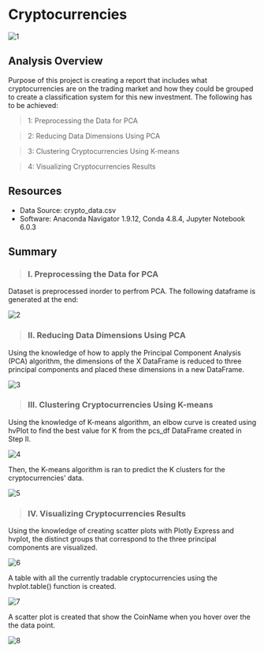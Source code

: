 # Cryptocurrencies

![1](https://user-images.githubusercontent.com/73450637/109252304-319e9c00-77bb-11eb-96d8-6811d49c37c6.jpg)

## Analysis Overview

Purpose of this project is creating a report that includes what cryptocurrencies are on the trading market and how they could be grouped to create a classification system for this new investment. The following has to be achieved:

> 1: Preprocessing the Data for PCA

>2: Reducing Data Dimensions Using PCA

>3: Clustering Cryptocurrencies Using K-means

>4: Visualizing Cryptocurrencies Results


## Resources

* Data Source: crypto_data.csv
* Software: Anaconda Navigator 1.9.12, Conda 4.8.4, Jupyter Notebook 6.0.3

## Summary

> ### I. Preprocessing the Data for PCA

Dataset is preprocessed inorder to perfrom PCA. The following dataframe is generated at the end:

![2](https://user-images.githubusercontent.com/73450637/109267875-42113f80-77d8-11eb-8ea8-39553798b3fb.png)

> ### II. Reducing Data Dimensions Using PCA

Using the knowledge of how to apply the Principal Component Analysis (PCA) algorithm, the dimensions of the X DataFrame is reduced to three principal components and placed these dimensions in a new DataFrame.

![3](https://user-images.githubusercontent.com/73450637/109268128-a207e600-77d8-11eb-9ad4-e6fdcaf6585a.png)

> ### III. Clustering Cryptocurrencies Using K-means

Using the knowledge of K-means algorithm, an elbow curve is created using hvPlot to find the best value for K from the pcs_df DataFrame created in Step II. 

![4](https://user-images.githubusercontent.com/73450637/109268378-fca14200-77d8-11eb-87b7-427294b16091.png)

Then, the K-means algorithm is ran to predict the K clusters for the cryptocurrencies’ data.

![5](https://user-images.githubusercontent.com/73450637/109268548-3a9e6600-77d9-11eb-9bbd-9747118f75e8.png)

> ### IV. Visualizing Cryptocurrencies Results

Using the knowledge of creating scatter plots with Plotly Express and hvplot, the distinct groups that correspond to the three principal components are visualized.

![6](https://user-images.githubusercontent.com/73450637/109268738-818c5b80-77d9-11eb-9e15-898933d619dc.png)

A table with all the currently tradable cryptocurrencies using the hvplot.table() function is created. 

![7](https://user-images.githubusercontent.com/73450637/109268989-daf48a80-77d9-11eb-9f3c-2cb90e686179.png)

A scatter plot is created that show the CoinName when you hover over the the data point.

![8](https://user-images.githubusercontent.com/73450637/109269238-358de680-77da-11eb-9f91-a9c3a2dce1a0.png)
